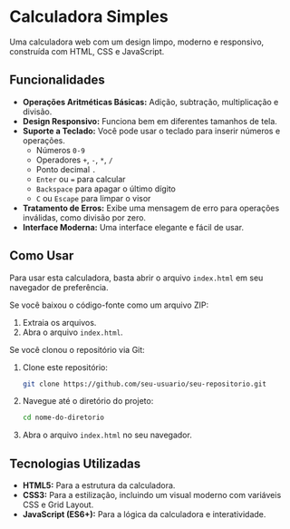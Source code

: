 # Calculadora Simples

Uma calculadora web com um design limpo, moderno e responsivo, construída com HTML, CSS e JavaScript.

## Funcionalidades

-   **Operações Aritméticas Básicas:** Adição, subtração, multiplicação e divisão.
-   **Design Responsivo:** Funciona bem em diferentes tamanhos de tela.
-   **Suporte a Teclado:** Você pode usar o teclado para inserir números e operações.
    -   Números `0-9`
    -   Operadores `+`, `-`, `*`, `/`
    -   Ponto decimal `.`
    -   `Enter` ou `=` para calcular
    -   `Backspace` para apagar o último dígito
    -   `C` ou `Escape` para limpar o visor
-   **Tratamento de Erros:** Exibe uma mensagem de erro para operações inválidas, como divisão por zero.
-   **Interface Moderna:** Uma interface elegante e fácil de usar.

## Como Usar

Para usar esta calculadora, basta abrir o arquivo `index.html` em seu navegador de preferência.

Se você baixou o código-fonte como um arquivo ZIP:
1. Extraia os arquivos.
2. Abra o arquivo `index.html`.

Se você clonou o repositório via Git:
1.  Clone este repositório:
    ```bash
    git clone https://github.com/seu-usuario/seu-repositorio.git
    ```
2.  Navegue até o diretório do projeto:
    ```bash
    cd nome-do-diretorio
    ```
3.  Abra o arquivo `index.html` no seu navegador.


## Tecnologias Utilizadas

-   **HTML5:** Para a estrutura da calculadora.
-   **CSS3:** Para a estilização, incluindo um visual moderno com variáveis CSS e Grid Layout.
-   **JavaScript (ES6+):** Para a lógica da calculadora e interatividade.
